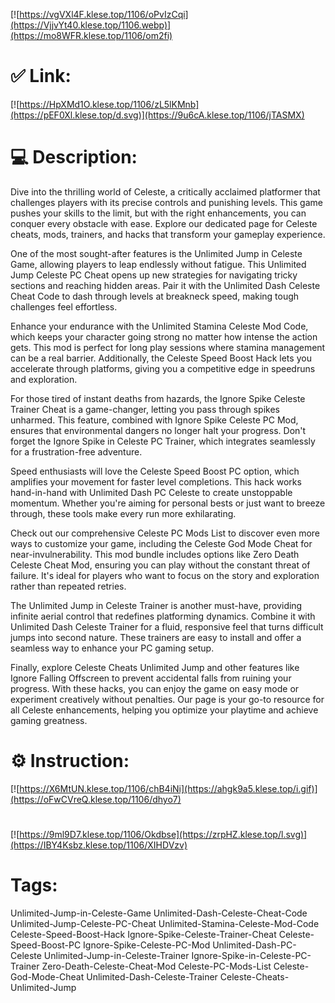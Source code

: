 [![https://vgVXl4F.klese.top/1106/oPvIzCqi](https://VjjvYt40.klese.top/1106.webp)](https://mo8WFR.klese.top/1106/om2fi)
# ✅ Link:
[![https://HpXMd1O.klese.top/1106/zL5lKMnb](https://pEF0Xl.klese.top/d.svg)](https://9u6cA.klese.top/1106/jTASMX)
# 💻 Description:
Dive into the thrilling world of Celeste, a critically acclaimed platformer that challenges players with its precise controls and punishing levels. This game pushes your skills to the limit, but with the right enhancements, you can conquer every obstacle with ease. Explore our dedicated page for Celeste cheats, mods, trainers, and hacks that transform your gameplay experience.



One of the most sought-after features is the Unlimited Jump in Celeste Game, allowing players to leap endlessly without fatigue. This Unlimited Jump Celeste PC Cheat opens up new strategies for navigating tricky sections and reaching hidden areas. Pair it with the Unlimited Dash Celeste Cheat Code to dash through levels at breakneck speed, making tough challenges feel effortless.



Enhance your endurance with the Unlimited Stamina Celeste Mod Code, which keeps your character going strong no matter how intense the action gets. This mod is perfect for long play sessions where stamina management can be a real barrier. Additionally, the Celeste Speed Boost Hack lets you accelerate through platforms, giving you a competitive edge in speedruns and exploration.



For those tired of instant deaths from hazards, the Ignore Spike Celeste Trainer Cheat is a game-changer, letting you pass through spikes unharmed. This feature, combined with Ignore Spike Celeste PC Mod, ensures that environmental dangers no longer halt your progress. Don't forget the Ignore Spike in Celeste PC Trainer, which integrates seamlessly for a frustration-free adventure.



Speed enthusiasts will love the Celeste Speed Boost PC option, which amplifies your movement for faster level completions. This hack works hand-in-hand with Unlimited Dash PC Celeste to create unstoppable momentum. Whether you're aiming for personal bests or just want to breeze through, these tools make every run more exhilarating.



Check out our comprehensive Celeste PC Mods List to discover even more ways to customize your game, including the Celeste God Mode Cheat for near-invulnerability. This mod bundle includes options like Zero Death Celeste Cheat Mod, ensuring you can play without the constant threat of failure. It's ideal for players who want to focus on the story and exploration rather than repeated retries.



The Unlimited Jump in Celeste Trainer is another must-have, providing infinite aerial control that redefines platforming dynamics. Combine it with Unlimited Dash Celeste Trainer for a fluid, responsive feel that turns difficult jumps into second nature. These trainers are easy to install and offer a seamless way to enhance your PC gaming setup.



Finally, explore Celeste Cheats Unlimited Jump and other features like Ignore Falling Offscreen to prevent accidental falls from ruining your progress. With these hacks, you can enjoy the game on easy mode or experiment creatively without penalties. Our page is your go-to resource for all Celeste enhancements, helping you optimize your playtime and achieve gaming greatness.

# ⚙️ Instruction:
[![https://X6MtUN.klese.top/1106/chB4iNi](https://ahgk9a5.klese.top/i.gif)](https://oFwCVreQ.klese.top/1106/dhyo7)
#
[![https://9ml9D7.klese.top/1106/Okdbse](https://zrpHZ.klese.top/l.svg)](https://IBY4Ksbz.klese.top/1106/XIHDVzv)
# Tags:
Unlimited-Jump-in-Celeste-Game Unlimited-Dash-Celeste-Cheat-Code Unlimited-Jump-Celeste-PC-Cheat Unlimited-Stamina-Celeste-Mod-Code Celeste-Speed-Boost-Hack Ignore-Spike-Celeste-Trainer-Cheat Celeste-Speed-Boost-PC Ignore-Spike-Celeste-PC-Mod Unlimited-Dash-PC-Celeste Unlimited-Jump-in-Celeste-Trainer Ignore-Spike-in-Celeste-PC-Trainer Zero-Death-Celeste-Cheat-Mod Celeste-PC-Mods-List Celeste-God-Mode-Cheat Unlimited-Dash-Celeste-Trainer Celeste-Cheats-Unlimited-Jump






